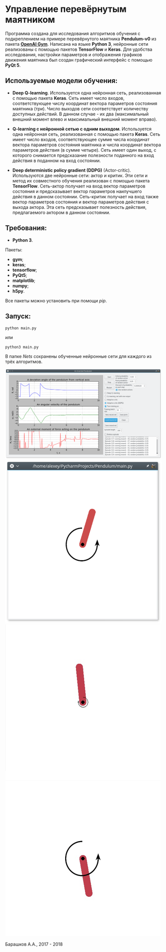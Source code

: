 # Управление перевёрнутым маятником

Программа создана для исследования алгоритмов обучения с подкреплением на примере перевёрнутого маятника **Pendulum-v0** из пакета **[OpenAI Gym](https://github.com/openai/gym)**. Написана на языке **Python 3**, нейронные сети реализованы с помощью пакетов **TensorFlow** и **Keras**. Для удобства исследования, настройки параметров и отображения графиков движения маятника был создан графический интерфейс с помощью **PyQt 5**.  

## Используемые модели обучения:  

- **Deep Q-learning**. Используется одна нейронная сеть, реализованная с помощью пакета **Keras**. Сеть имеет число входов, соответствующее числу координат вектора параметров состояния маятника (три). Число выходов сети соответствует количеству доступных действий. В данном случае - их два (максимальный внешний момент влево и максимальный внешний момент вправо).   

- **Q-learning с нейронной сетью с одним выходом**. Используется одна нейронная сеть, реализованная с помощью пакета **Keras**. Сеть имеет число входов, соответствующее сумме числа координат вектора параметров состояния маятника и числа координат вектора параметров действия (в сумме четыре). Сеть имеет один выход, с которого снимается предсказание полезности поданного на вход действия в поданном на вход состоянии.  

- **Deep deterministic policy gradient (DDPG)** (Actor-critic). Используются две нейронные сети: актор и критик. Эти сети и метод их совместного обучения реализован с помощью пакета **TensorFlow**. Сеть-актор получает на вход вектор параметров состояния и предсказывает вектор параметров наилучшего действия в данном состоянии. Сеть-критик получает на вход также вектор параметров состояния и вектор параметров действия с выхода актора. Эта сеть предсказывает полезность действия, предлагаемого актором в данном состоянии. 

## Требования:  

- **Python 3**.  

Пакеты:  

- **gym**;  
- **keras**;  
- **tensorflow**;  
- **PyQt5**;  
- **matplotlib**;  
- **numpy**;  
- **h5py**.  

Все пакеты можно установить при помощи *pip*.  
## Запуск: 
```
python main.py
```  
или  
```
python3 main.py
```  
В папке *Nets* сохранены обученные нейронные сети для каждого из трёх алгоритмов.  

![Screenshot 1](Images/main_window.png)  ![Screenshot 2](Images/pendulum.png)  
![Animation 1](Images/DDPG_animation.gif)  ![Animation 2](Images/DDPG_animation2.gif)  
  
Барашков А.А., 2017 - 2018 
